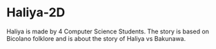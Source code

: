 # Haliya-2D

Haliya is made by 4 Computer Science Students. The story is based on Bicolano folklore and is about the story of Haliya vs Bakunawa.
